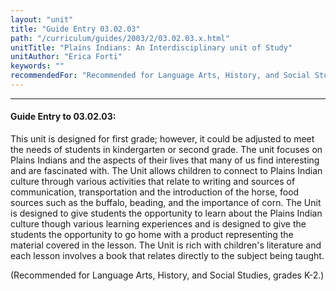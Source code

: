 ```yaml
---
layout: "unit"
title: "Guide Entry 03.02.03"
path: "/curriculum/guides/2003/2/03.02.03.x.html"
unitTitle: "Plains Indians: An Interdisciplinary unit of Study"
unitAuthor: "Erica Forti"
keywords: ""
recommendedFor: "Recommended for Language Arts, History, and Social Studies, grades K-2."
---
```

<body>
<hr/>
 <h4>
  Guide Entry to 03.02.03:
 </h4>
 <p>
  This unit is designed for first grade; however, it could be adjusted to meet the needs of students in kindergarten or second grade.  The unit focuses on Plains Indians and the aspects of their lives that many of us find interesting and are fascinated with.  The Unit allows children to connect to Plains Indian culture through various activities that relate to writing and sources of communication, transportation and the introduction of the horse, food sources such as the buffalo, beading, and the importance of corn.  The Unit is designed to give students the opportunity to learn about the Plains Indian culture though various learning experiences and is designed to give the students the opportunity to go home with a product representing the material covered in the lesson.  The Unit is rich with children's literature and each lesson involves a book that relates directly to the subject being taught.
 </p>
<p>
  (Recommended for Language Arts, History, and Social Studies, grades K-2.)
 </p>

</body>
